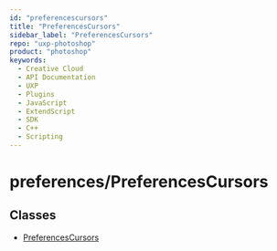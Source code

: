 ```yaml
---
id: "preferencescursors"
title: "PreferencesCursors"
sidebar_label: "PreferencesCursors"
repo: "uxp-photoshop"
product: "photoshop"
keywords:
  - Creative Cloud
  - API Documentation
  - UXP
  - Plugins
  - JavaScript
  - ExtendScript
  - SDK
  - C++
  - Scripting
---
```


# preferences/PreferencesCursors

## Classes

- [PreferencesCursors](/ps_reference/classes/preferences/preferencescursors/)
